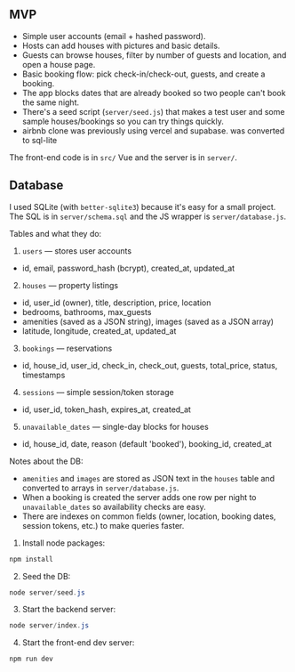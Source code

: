 ## MVP

- Simple user accounts (email + hashed password).
- Hosts can add houses with pictures and basic details.
- Guests can browse houses, filter by number of guests and location, and open a house page.
- Basic booking flow: pick check-in/check-out, guests, and create a booking.
- The app blocks dates that are already booked so two people can't book the same night.
- There's a seed script (`server/seed.js`) that makes a test user and some sample houses/bookings so you can try things quickly.
- airbnb clone was previously using vercel and supabase. was converted to sql-lite

The front-end code is in `src/` Vue and the server is in `server/`.

## Database

I used SQLite (with `better-sqlite3`) because it's easy for a small project. The SQL is in `server/schema.sql` and the JS wrapper is `server/database.js`.

Tables and what they do:

1) `users` — stores user accounts
- id, email, password_hash (bcrypt), created_at, updated_at

2) `houses` — property listings
- id, user_id (owner), title, description, price, location
- bedrooms, bathrooms, max_guests
- amenities (saved as a JSON string), images (saved as a JSON array)
- latitude, longitude, created_at, updated_at

3) `bookings` — reservations
- id, house_id, user_id, check_in, check_out, guests, total_price, status, timestamps

4) `sessions` — simple session/token storage
- id, user_id, token_hash, expires_at, created_at

5) `unavailable_dates` — single-day blocks for houses
- id, house_id, date, reason (default 'booked'), booking_id, created_at

Notes about the DB:
- `amenities` and `images` are stored as JSON text in the `houses` table and converted to arrays in `server/database.js`.
- When a booking is created the server adds one row per night to `unavailable_dates` so availability checks are easy.
- There are indexes on common fields (owner, location, booking dates, session tokens, etc.) to make queries faster.

1) Install node packages:

```powershell
npm install
```

2) Seed the DB:

```powershell
node server/seed.js
```

3) Start the backend server:

```powershell
node server/index.js
```

4) Start the front-end dev server:

```powershell
npm run dev
```
